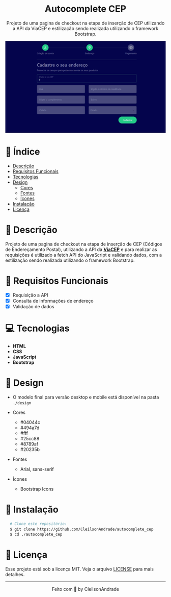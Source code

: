 <div align="center">
  <h1>Autocomplete CEP</h1>
  <p>Projeto de uma pagina de checkout na etapa de inserção de CEP utilizando a API da ViaCEP e estilização sendo realizada utilizando o framework Bootstrap.</p>
  <img src="./design/desktop.gif" alt="Logo" width="800">
</div>

# 📒 Índice
* [Descrição](#descrição)
* [Requisitos Funcionais](#requisitos)
* [Tecnologias](#tecnologias)
* [Design](#design)
  * [Cores](#cores)
  * [Fontes](#fontes)
  * [Ícones](#ícones)
* [Instalação](#instalação)
* [Licença](#licença)

# 📃 <span id="descrição">Descrição</span>
Projeto de uma pagina de checkout na etapa de inserção de CEP (Códigos de Endereçamento Postal), utilizando a API da [**ViaCEP**](https://viacep.com.br/) e para realizar as requisições é utilizado a fetch API do JavaScript e validando dados, com a estilização sendo realizada utilizando o framework Bootstrap.

# 📌 <span id="requisitos">Requisitos Funcionais</span>
- [x] Requisição a API<br>
- [x] Consulta de informações de endereço<br>
- [x] Validação de dados<br>

# 💻 <span id="tecnologias">Tecnologias</span>
- **HTML**
- **CSS**
- **JavaScript**
- **Bootstrap**

# 🎨 <span id="design">Design</span>
- O modelo final para versão desktop e mobile está disponível na pasta `./design`

- <span id="cores">Cores<br></span>
  * #04044c<br>
  * #494a7d<br>
  * #fff<br>
  * #25cc88<br>
  * #8789af<br>
  * #20235b<br>

- <span id="fontes">Fontes<br></span>
  * Arial, sans-serif

- <span id="ícones">Ícones<br></span>
  * Bootstrap Icons

# 🚀 <span id="instalação">Instalação</span>
```bash
  # Clone este repositório:
  $ git clone https://github.com/CleilsonAndrade/autocomplete_cep
  $ cd ./autocomplete_cep
```

# 📝 <span id="licença">Licença</span>
Esse projeto está sob a licença MIT. Veja o arquivo [LICENSE](LICENSE) para mais detalhes.

---

<p align="center">
  Feito com 💜 by CleilsonAndrade
</p>